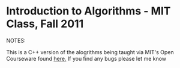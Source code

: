# Introduction to Algorithms - MIT Class, Fall 2011

NOTES:

This is a C++ version of the alogrithms being taught via MIT's Open Courseware found <a href="http://ocw.mit.edu/courses/electrical-engineering-and-computer-science/6-006-introduction-to-algorithms-fall-2011/index.htm">here.</a>
If you find any bugs please let me know
